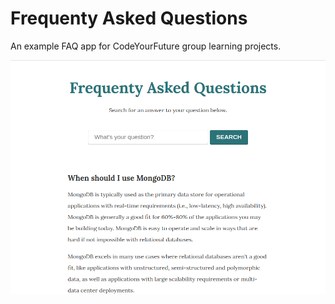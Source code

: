 # Frequenty Asked Questions

An example FAQ app for CodeYourFuture group learning projects.

![Screenshot of starting point](screenshot.png)

